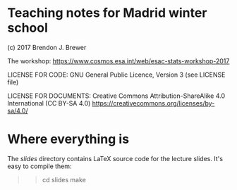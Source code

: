 Teaching notes for Madrid winter school
=======================================

(c) 2017 Brendon J. Brewer

The workshop: https://www.cosmos.esa.int/web/esac-stats-workshop-2017

LICENSE FOR CODE: GNU General Public Licence, Version 3 (see LICENSE file)

LICENSE FOR DOCUMENTS: Creative Commons Attribution-ShareAlike 4.0 International (CC BY-SA 4.0) https://creativecommons.org/licenses/by-sa/4.0/


Where everything is
===================

The _slides_ directory contains LaTeX source code for the lecture slides.
It's easy to compile them:

> > cd slides
> > make


